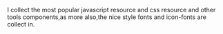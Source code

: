 I collect the most popular javascript resource and css resource and other tools components,as more also,the nice style fonts and icon-fonts are collect in.